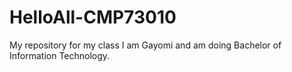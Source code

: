 # HelloAll-CMP73010
My repository for my class
I am Gayomi and am doing Bachelor of Information Technology.
